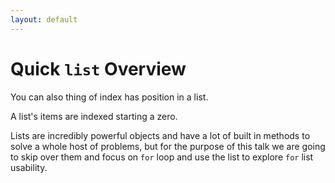 ```yaml
---
layout: default
---
```

# Quick `list` Overview

You can also thing of index has position in a list.

A list's items are indexed starting a zero.

Lists are incredibly powerful objects and have a lot of built in
methods to solve a whole host of problems, but for the
purpose of this talk we are going to skip over them and
focus on `for` loop and use the list to explore `for` list usability.



